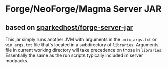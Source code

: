 # Forge/NeoForge/Magma Server JAR

## based on [sparkedhost/forge-server-jar](https://github.com/sparkedhost/forge-server-jar)

This jar simply runs another JVM with arguments in the `unix_args.txt` or `win_args.txt` file that's located in a subdirectory of `libraries`. Arguments file in current working directory will take precedence on those in `libraries`. Essentially the same as the run scripts typically included in server modpacks.
